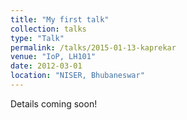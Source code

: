 ```yaml
---
title: "My first talk"
collection: talks
type: "Talk"
permalink: /talks/2015-01-13-kaprekar
venue: "IoP, LH101"
date: 2012-03-01
location: "NISER, Bhubaneswar"
---
```


Details coming soon!
